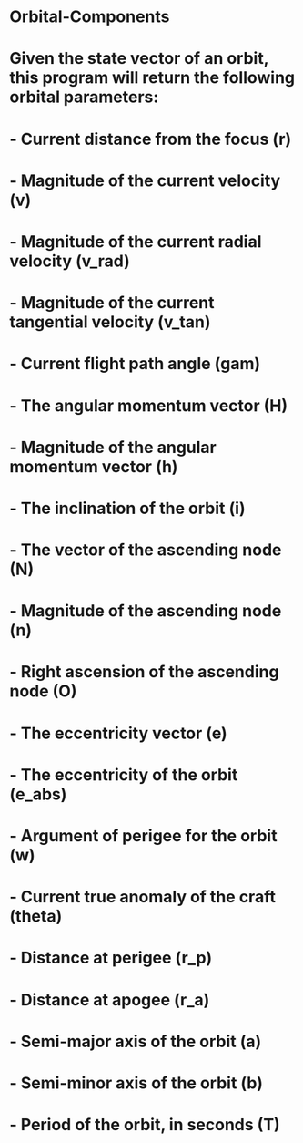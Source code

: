 # Orbital-Components

# Given the state vector of an orbit, this program will return the following orbital parameters:

# - Current distance from the focus (r)
# - Magnitude of the current velocity (v)
# - Magnitude of the current radial velocity (v_rad)
# - Magnitude of the current tangential velocity (v_tan)
# - Current flight path angle (gam)
# - The angular momentum vector (H)
# - Magnitude of the angular momentum vector (h)
# - The inclination of the orbit (i)
# - The vector of the ascending node (N)
# - Magnitude of the ascending node (n)
# - Right ascension of the ascending node (O)
# - The eccentricity vector (e)
# - The eccentricity of the orbit (e_abs)
# - Argument of perigee for the orbit (w)
# - Current true anomaly of the craft (theta)
# - Distance at perigee (r_p)
# - Distance at apogee (r_a)
# - Semi-major axis of the orbit (a)
# - Semi-minor axis of the orbit (b)
# - Period of the orbit, in seconds (T)
